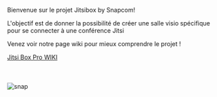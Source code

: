 Bienvenue sur le projet Jitsibox by Snapcom!

L'objectif est de donner la possibilité de créer une salle visio spécifique pour se connecter à une conférence Jitsi

Venez voir notre page wiki pour mieux comprendre le projet !

[Jitsi Box Pro WIKI](https://snapcom-factory.github.io/jitsibox-pro/)
<br />
<br />
<br />
<br />
![snap](https://user-images.githubusercontent.com/49434876/191709512-83087756-3f91-40c7-8ebb-ec820b84c2ea.png)
